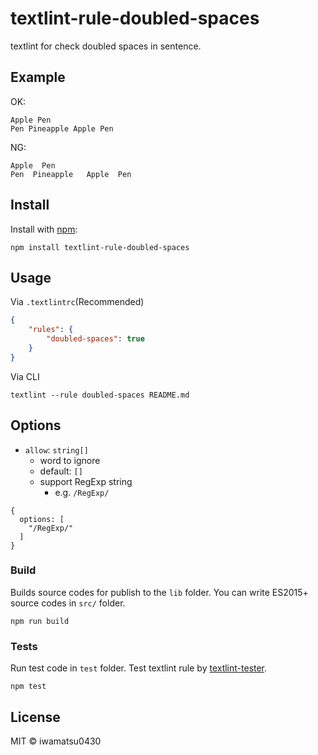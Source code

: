 # textlint-rule-doubled-spaces

textlint for check doubled spaces in sentence.

## Example

OK:

```
Apple Pen
Pen Pineapple Apple Pen
```

NG:

```
Apple  Pen
Pen  Pineapple   Apple  Pen
```

## Install

Install with [npm](https://www.npmjs.com/):

    npm install textlint-rule-doubled-spaces

## Usage

Via `.textlintrc`(Recommended)

```json
{
    "rules": {
        "doubled-spaces": true
    }
}
```

Via CLI

```
textlint --rule doubled-spaces README.md
```

## Options

- `allow`: `string[]`
  - word to ignore
  - default: `[]`
  - support RegExp string
    - e.g. `/RegExp/`

```
{
  options: [
    "/RegExp/"
  ]
}
```

### Build

Builds source codes for publish to the `lib` folder.
You can write ES2015+ source codes in `src/` folder.

    npm run build

### Tests

Run test code in `test` folder.
Test textlint rule by [textlint-tester](https://github.com/textlint/textlint-tester).

    npm test

## License

MIT © iwamatsu0430
